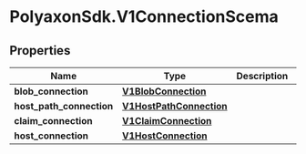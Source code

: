 # PolyaxonSdk.V1ConnectionScema

## Properties
Name | Type | Description | Notes
------------ | ------------- | ------------- | -------------
**blob_connection** | [**V1BlobConnection**](V1BlobConnection.md) |  | [optional] 
**host_path_connection** | [**V1HostPathConnection**](V1HostPathConnection.md) |  | [optional] 
**claim_connection** | [**V1ClaimConnection**](V1ClaimConnection.md) |  | [optional] 
**host_connection** | [**V1HostConnection**](V1HostConnection.md) |  | [optional] 


